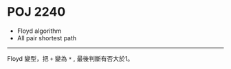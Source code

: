 # POJ 2240

- Floyd algorithm
- All pair shortest path

---
Floyd 變型，把 ```+``` 變為 ```*``` , 最後判斷有否大於1。
